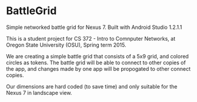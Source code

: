 # BattleGrid
Simple networked battle grid for Nexus 7.
Built with Android Studio 1.2.1.1

This is a student project for CS 372 - Intro to Comnputer Networks, at Oregon State University (OSU), Spring term 2015.

We are creating a simple battle grid that consists of a 5x9 grid, and colored circles as tokens. The battle grid will be able to connect to other copies of the app, and changes made by one app will be propogated to other connect copies.

Our dimensions are hard coded (to save time) and only suitable for the Nexus 7 in landscape view.
